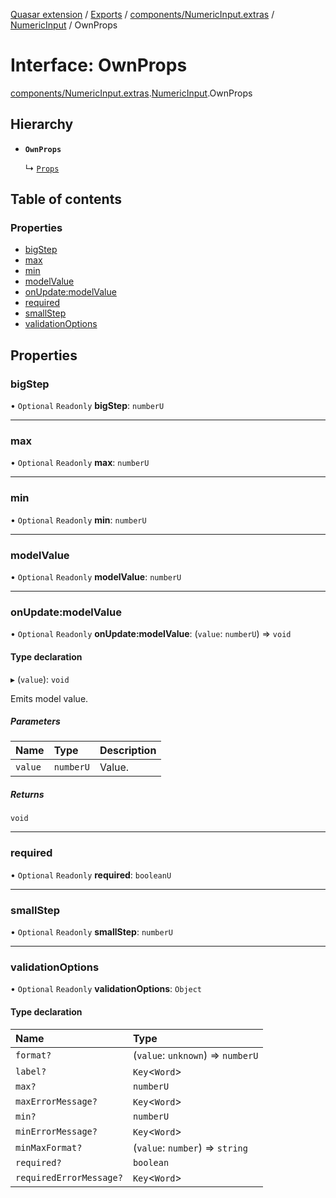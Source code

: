 [Quasar extension](../index.md) / [Exports](../modules.md) / [components/NumericInput.extras](../modules/components_NumericInput_extras.md) / [NumericInput](../modules/components_NumericInput_extras.NumericInput.md) / OwnProps

# Interface: OwnProps

[components/NumericInput.extras](../modules/components_NumericInput_extras.md).[NumericInput](../modules/components_NumericInput_extras.NumericInput.md).OwnProps

## Hierarchy

- **`OwnProps`**

  ↳ [`Props`](components_NumericInput_extras.NumericInput.Props.md)

## Table of contents

### Properties

- [bigStep](components_NumericInput_extras.NumericInput.OwnProps.md#bigstep)
- [max](components_NumericInput_extras.NumericInput.OwnProps.md#max)
- [min](components_NumericInput_extras.NumericInput.OwnProps.md#min)
- [modelValue](components_NumericInput_extras.NumericInput.OwnProps.md#modelvalue)
- [onUpdate:modelValue](components_NumericInput_extras.NumericInput.OwnProps.md#onupdate:modelvalue)
- [required](components_NumericInput_extras.NumericInput.OwnProps.md#required)
- [smallStep](components_NumericInput_extras.NumericInput.OwnProps.md#smallstep)
- [validationOptions](components_NumericInput_extras.NumericInput.OwnProps.md#validationoptions)

## Properties

### bigStep

• `Optional` `Readonly` **bigStep**: `numberU`

___

### max

• `Optional` `Readonly` **max**: `numberU`

___

### min

• `Optional` `Readonly` **min**: `numberU`

___

### modelValue

• `Optional` `Readonly` **modelValue**: `numberU`

___

### onUpdate:modelValue

• `Optional` `Readonly` **onUpdate:modelValue**: (`value`: `numberU`) => `void`

#### Type declaration

▸ (`value`): `void`

Emits model value.

##### Parameters

| Name | Type | Description |
| :------ | :------ | :------ |
| `value` | `numberU` | Value. |

##### Returns

`void`

___

### required

• `Optional` `Readonly` **required**: `booleanU`

___

### smallStep

• `Optional` `Readonly` **smallStep**: `numberU`

___

### validationOptions

• `Optional` `Readonly` **validationOptions**: `Object`

#### Type declaration

| Name | Type |
| :------ | :------ |
| `format?` | (`value`: `unknown`) => `numberU` |
| `label?` | `Key`<`Word`\> |
| `max?` | `numberU` |
| `maxErrorMessage?` | `Key`<`Word`\> |
| `min?` | `numberU` |
| `minErrorMessage?` | `Key`<`Word`\> |
| `minMaxFormat?` | (`value`: `number`) => `string` |
| `required?` | `boolean` |
| `requiredErrorMessage?` | `Key`<`Word`\> |
